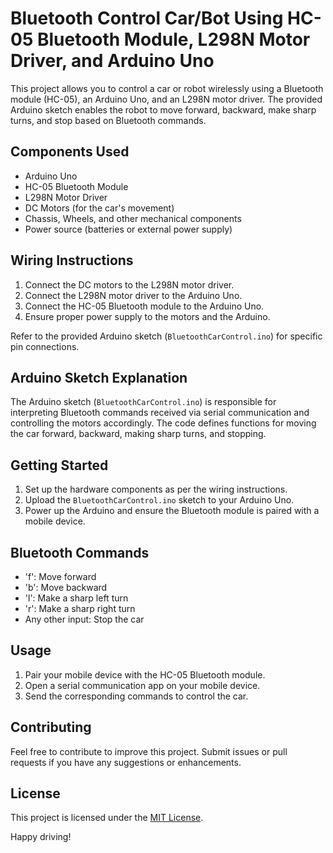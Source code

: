 # Bluetooth Control Car/Bot Using HC-05 Bluetooth Module, L298N Motor Driver, and Arduino Uno

This project allows you to control a car or robot wirelessly using a Bluetooth module (HC-05), an Arduino Uno, and an L298N motor driver. The provided Arduino sketch enables the robot to move forward, backward, make sharp turns, and stop based on Bluetooth commands.

## Components Used

- Arduino Uno
- HC-05 Bluetooth Module
- L298N Motor Driver
- DC Motors (for the car's movement)
- Chassis, Wheels, and other mechanical components
- Power source (batteries or external power supply)

## Wiring Instructions

1. Connect the DC motors to the L298N motor driver.
2. Connect the L298N motor driver to the Arduino Uno.
3. Connect the HC-05 Bluetooth module to the Arduino Uno.
4. Ensure proper power supply to the motors and the Arduino.

Refer to the provided Arduino sketch (`BluetoothCarControl.ino`) for specific pin connections.

## Arduino Sketch Explanation

The Arduino sketch (`BluetoothCarControl.ino`) is responsible for interpreting Bluetooth commands received via serial communication and controlling the motors accordingly. The code defines functions for moving the car forward, backward, making sharp turns, and stopping.

## Getting Started

1. Set up the hardware components as per the wiring instructions.
2. Upload the `BluetoothCarControl.ino` sketch to your Arduino Uno.
3. Power up the Arduino and ensure the Bluetooth module is paired with a mobile device.

## Bluetooth Commands

- 'f': Move forward
- 'b': Move backward
- 'l': Make a sharp left turn
- 'r': Make a sharp right turn
- Any other input: Stop the car

## Usage

1. Pair your mobile device with the HC-05 Bluetooth module.
2. Open a serial communication app on your mobile device.
3. Send the corresponding commands to control the car.

## Contributing

Feel free to contribute to improve this project. Submit issues or pull requests if you have any suggestions or enhancements.

## License

This project is licensed under the [MIT License](LICENSE).

Happy driving!
